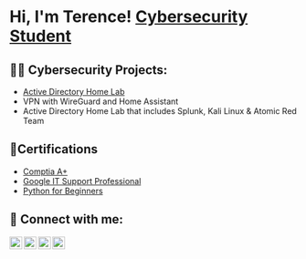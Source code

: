 <h1>Hi, I'm Terence! <a href="https://www.linkedin.com/in/terencebrown70128/">Cybersecurity Student</a>

<h2>👨‍💻 Cybersecurity Projects:</h2>

- [Active Directory Home Lab](https://github.com/tbrown70128/ActiveDirectoryLab)
- VPN with WireGuard and Home Assistant
- Active Directory Home Lab that includes Splunk, Kali Linux & Atomic Red Team

<h2> 📃Certifications</h2>

- [Comptia A+](https://www.credly.com/badges/e5474815-19bc-495a-9b8e-7310cacc3782/public_url)
- [Google IT Support Professional](https://www.credly.com/badges/59a9466d-7141-44b2-8950-5f9a80e68a66)
- [Python for Beginners](https://www.sololearn.com/certificates/CT-LZMOSUJ5)


<h2> 🤳 Connect with me:</h2>

[<img align="left" alt="JoshMadakor | YouTube" width="22px" src="https://cdn.jsdelivr.net/npm/simple-icons@v3/icons/youtube.svg" />][youtube]
[<img align="left" alt="JoshMadakor | Twitter" width="22px" src="https://cdn.jsdelivr.net/npm/simple-icons@v3/icons/twitter.svg" />][twitter]
[<img align="left" alt="JoshMadakor | LinkedIn" width="22px" src="https://cdn.jsdelivr.net/npm/simple-icons@v3/icons/linkedin.svg" />][linkedin]
[<img align="left" alt="JoshMadakor | Instagram" width="22px" src="https://cdn.jsdelivr.net/npm/simple-icons@v3/icons/instagram.svg" />][instagram]

[twitter]: https://twitter.com/
[youtube]: https://www.youtube.com/
[instagram]: https://www.instagram.com/
[linkedin]: https://www.linkedin.com/in/terencebrown70128

<!--
**joshmadakor1/joshmadakor1** is a ✨ _special_ ✨ repository because its `README.md` (this file) appears on your GitHub profile.

Here are some ideas to get you started:

- 🔭 I’m currently working on ...
- 🌱 I’m currently learning ...
- 👯 I’m looking to collaborate on ...
- 🤔 I’m looking for help with ...
- 💬 Ask me about ...
- 📫 How to reach me: ...
- 😄 Pronouns: ...
- ⚡ Fun fact: ...
-->
